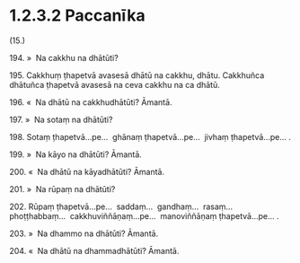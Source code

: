 

# 1.2.3.2 Paccanīka





(15.)

194\. »  Na cakkhu na dhātūti?

195\. Cakkhuṃ ṭhapetvā avasesā dhātū na cakkhu, dhātu. Cakkhuñca dhātuñca ṭhapetvā avasesā na ceva cakkhu na ca dhātū.

196\. «  Na dhātū na cakkhudhātūti? Āmantā.

197\. »  Na sotaṃ na dhātūti?

198\. Sotaṃ ṭhapetvā…pe…  ghānaṃ ṭhapetvā…pe…  jivhaṃ ṭhapetvā…pe… .

199\. »  Na kāyo na dhātūti? Āmantā.

200\. «  Na dhātū na kāyadhātūti? Āmantā.

201\. »  Na rūpaṃ na dhātūti?

202\. Rūpaṃ ṭhapetvā…pe…  saddaṃ…  gandhaṃ…  rasaṃ…  phoṭṭhabbaṃ…  cakkhuviññāṇaṃ…pe…  manoviññāṇaṃ ṭhapetvā…pe… .

203\. »  Na dhammo na dhātūti? Āmantā.

204\. «  Na dhātū na dhammadhātūti? Āmantā.



